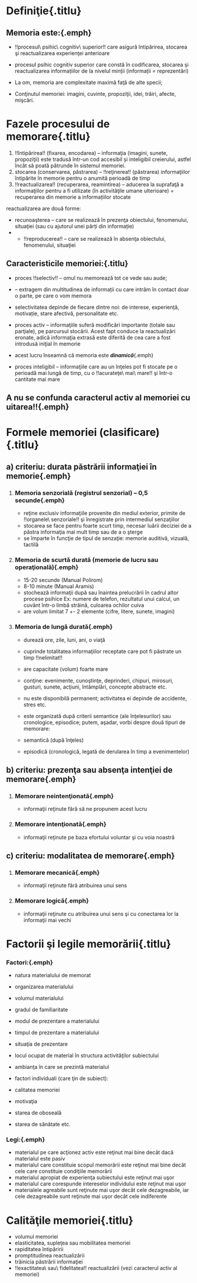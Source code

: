 # Definiţie{.titlu}

## Memoria este:{.emph}

*   !!procesul\ psihic\ cognitiv\ superior!! care asigură întipărirea, stocarea şi reactualizarea experienţei anterioare
*   procesul psihic cognitiv superior care constă în codificarea, stocarea şi reactualizarea informațiilor de la nivelul minții (informații = reprezentări)

*   La om, memoria are complexitate maximă faţă de alte specii;
*   Conţinutul memoriei: imagini, cuvinte, propoziţii, idei, trăiri, afecte, mişcări.

# Fazele procesului de memorare{.titlu}

1.  !!întipărirea!! (fixarea, encodarea) – informaţia (imagini, sunete, propoziţii) este tradusă într-un cod accesibil și inteligibil creierului, astfel încât să poată pătrunde în sistemul memoriei.
2.  stocarea (conservarea, păstrarea) – !!reţinerea!! (păstrarea) informaţiilor întipărite în memorie pentru o anumită perioadă de timp
3.  !!reactualizarea!! (recuperarea, reamintirea) – aducerea la suprafaţă a informaţiilor pentru a fi utilizate (în activităţile umane ulterioare) = recuperarea din memorie a informațiilor stocate

reactualizarea are două forme:  

*   recunoaşterea – care se realizează în prezenţa obiectului, fenomenului, situaţiei (sau cu ajutorul unei părți din informație)
*   - !!reproducerea!! – care se realizează în absenţa obiectului, fenomenului, situaţiei

## Caracteristicile memoriei:{.titlu}

*   proces !!selectiv!! – omul nu memorează tot ce vede sau aude;
*   – extragem din multitudinea de informații cu care intrăm în contact doar o parte, pe care o vom memora
*   selectivitatea depinde de fiecare dintre noi: de interese, experiență, motivație, stare afectivă, personalitate etc.
*   proces activ – informaţiile suferă modificări importante (totale sau parţiale), pe parcursul stocării. Acest fapt conduce la reactualizări eronate, adică informaţia extrasă este diferită de cea care a fost introdusă iniţial în memorie
*   acest lucru înseamnă că memoria este ***dinamică***{.emph}

*   proces inteligibil – informaţiile care au un înţeles pot fi stocate pe o perioadă mai lungă de timp, cu o !!acurateţe\ mai\ mare!! şi într-o cantitate mai mare

## A nu se confunda caracterul activ al memoriei cu uitarea!!{.emph}

# Formele memoriei (clasificare){.titlu}

## a) criteriu: durata păstrării informaţiei în memorie{.emph}

1.  ### **Memoria senzorială (registrul senzorial) – 0,5 secunde**{.emph}

    *   reţine exclusiv informaţiile provenite din mediul exterior, primite de !!organele\ senzoriale!! şi înregistrate prin intermediul senzaţiilor
    *   stocarea se face pentru foarte scurt timp, necesar luării deciziei de a păstra informaţia mai mult timp sau de a o şterge
    *   se împarte în funcţie de tipul de senzaţie: memorie auditivă, vizuală, tactilă
2.  ### **Memoria de scurtă durată (memorie de lucru sau operaţională)**{.emph}

    *   15-20 secunde (Manual Polirom)
    *   8-10 minute (Manual Aramis)
    *   stochează informaţii după sau înaintea prelucrării în cadrul altor procese psihice Ex: numere de telefon, rezultatul unui calcul, un cuvânt într-o limbă străină, culoarea ochilor cuiva
    *   are volum limitat 7 +- 2 elemente (cifre, litere, sunete, imagini)
3.  ### **Memoria de lungă durată**{.emph}

    *   durează ore, zile, luni, ani, o viaţă
    *   cuprinde totalitatea informaţiilor receptate care pot fi păstrate un timp !!nelimitat!!
    *   are capacitate (volum) foarte mare
    *   conţine: evenimente, cunoştinţe, deprinderi, chipuri, mirosuri, gusturi, sunete, acţiuni, întâmplări, concepte abstracte etc.
    *   nu este disponibilă permanent; activitatea ei depinde de accidente, stres etc.
    *   este organizată după criterii semantice (ale înţelesurilor) sau cronologice, episodice; putem, aşadar, vorbi despre două tipuri de memorare:

    *   semantică (după înţeles)
    *   episodică (cronologică, legată de derularea în timp a evenimentelor)

## b) criteriu: prezenţa sau absenţa intenţiei de memorare{.emph}

1.  ### **Memorare neintenţionată**{.emph}

    - informaţii reţinute fără să ne propunem acest lucru
2.  ### **Memorare intenţionată**{.emph}

    - informaţii reţinute pe baza efortului voluntar şi cu voia noastră

## c) criteriu: modalitatea de memorare{.emph}

1.  ### **Memorare mecanică**{.emph}

    - informaţii reţinute fără atribuirea unui sens
2.  ### **Memorare logică**{.emph}

    - informaţii reţinute cu atribuirea unui sens şi cu conectarea lor la informaţii mai vechi

# Factorii şi legile memorării{.titlu}

### Factori:{.emph}

*   natura materialului de memorat
*   organizarea materialului
*   volumul materialului
*   gradul de familiaritate
*   modul de prezentare a materialului
*   timpul de prezentare a materialului
*   situaţia de prezentare
*   locul ocupat de material în structura activităţilor subiectului
*   ambianţa în care se prezintă materialul
*   factori individuali (care ţin de subiect):

*   calitatea memoriei
*   motivaţia
*   starea de oboseală
*   starea de sănătate etc.

### Legi:{.emph}

*   materialul pe care acţionez activ este reţinut mai bine decât dacă materialul este pasiv
*   materialul care constituie scopul memorării este reţinut mai bine decât cele care constituie condiţiile memorării
*   materialul apropiat de experienţa subiectului este reţinut mai uşor
*   materialul care corespunde intereselor individului este reţinut mai uşor
*   materialele agreabile sunt reţinute mai uşor decât cele dezagreabile, iar cele dezagreabile sunt reţinute mai uşor decât cele indiferente

# Calităţile memoriei{.titlu}

*   volumul memoriei
*   elasticitatea, supleţea sau mobilitatea memoriei
*   rapiditatea întipăririi
*   promptitudinea reactualizării
*   trăinicia păstrării informaţiei
*   !!exactitatea\ sau\ fidelitatea!! reactualizării (vezi caracterul activ al memoriei)
